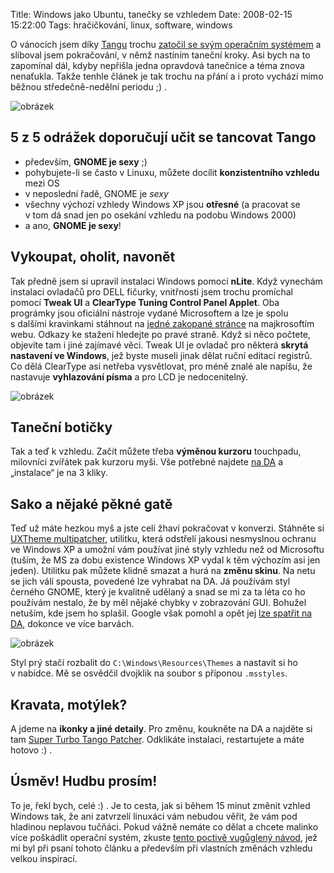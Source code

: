 Title: Windows jako Ubuntu, tanečky se vzhledem
Date: 2008-02-15 15:22:00
Tags: hračičkování, linux, software, windows

O vánocích jsem díky [Tangu](http://tango.freedesktop.org/) trochu [zatočil se svým operačním systémem](|filename|2007-12-28_tango-s-okny.md) a sliboval jsem pokračování, v němž nastíním taneční kroky. Asi bych na to zapomínal dál, kdyby nepřišla jedna opravdová tanečnice a téma znova nenaťukla. Takže tenhle článek je tak trochu na přání a i proto vychází mimo běžnou středečně-nedělní periodu ;) .

![obrázek](|filename|/images/39.jpg)

## 5 z 5 odrážek doporučují učit se tancovat Tango

-   především, **GNOME je sexy** ;)
-   pohybujete-li se často v Linuxu, můžete docílit **konzistentního vzhledu** mezi OS
-   v neposlední řadě, GNOME je *sexy*
-   všechny výchozí vzhledy Windows XP jsou **otřesné** (a pracovat se v tom dá snad jen po osekání vzhledu na podobu Windows 2000)
-   a ano, **GNOME je sexy**!

## Vykoupat, oholit, navonět

Tak předně jsem si upravil instalaci Windows pomocí **nLite**. Když vynechám instalaci ovladačů pro DELL fičurky, vnitřnosti jsem trochu promíchal pomocí **Tweak UI** a **ClearType Tuning Control Panel Applet**. Oba prográmky jsou oficiální nástroje vydané Microsoftem a lze je spolu s dalšími kravinkami stáhnout na [jedné zakopané stránce](http://www.microsoft.com/windowsxp/downloads/powertoys/xppowertoys.mspx) na majkrosoftím webu. Odkazy ke stažení hledejte po pravé straně. Když si něco počtete, objevíte tam i jiné zajímavé věci. Tweak UI je ovladač pro některá **skrytá nastavení ve Windows**, jež byste museli jinak dělat ruční editací registrů. Co dělá ClearType asi netřeba vysvětlovat, pro méně znalé ale napíšu, že nastavuje **vyhlazování písma** a pro LCD je nedocenitelný.

![obrázek](|filename|/images/40.jpg)

## Taneční botičky

Tak a teď k vzhledu. Začít můžete třeba **výměnou kurzoru** touchpadu, milovníci zvířátek pak kurzoru myši. Vše potřebné
najdete [na DA](http://nordlicht.deviantart.com/art/Ubuntu-quot-Human-quot-Cursors-35930998) a „instalace“ je na 3 kliky.

## Sako a nějaké pěkné gatě

Teď už máte hezkou myš a jste celí žhaví pokračovat v konverzi. Stáhněte si [UXTheme multipatcher](http://www.softpedia.com/get/System/OS-Enhancements/UXTheme-MultiPatcher.shtml), utilitku, která odstřelí jakousi nesmyslnou ochranu ve Windows XP a umožní vám používat jiné styly vzhledu než od Microsoftu (tuším, že MS za dobu existence Windows XP vydal k těm výchozím asi jen jeden). Utilitku pak můžete klidně smazat a hurá na **změnu skinu**. Na netu se jich válí spousta, povedené lze vyhrabat na DA. Já používám styl černého GNOME, který je kvalitně udělaný a snad se mi za ta léta co ho používám nestalo, že by měl nějaké chybky v zobrazování GUI. Bohužel netuším, kde jsem ho splašil. Google však pomohl a opět jej [lze spatřit na DA](http://hsn.deviantart.com/art/Clearlooks-0-6-Black-31325014?offset=40), dokonce ve více barvách.

![obrázek](|filename|/images/41.jpg)

Styl prý stačí rozbalit do `C:\Windows\Resources\Themes` a nastavit si ho v nabídce. Mě se osvědčil dvojklik na soubor s příponou `.msstyles`.

## Kravata, motýlek?

A jdeme na **ikonky a jiné detaily**. Pro změnu, koukněte na DA a najděte si tam [Super Turbo Tango Patcher](http://www.deviantart.com/deviation/27940418/). Odklikáte instalaci, restartujete a máte hotovo :) .

## Úsměv! Hudbu prosím!

To je, řekl bych, celé :) . Je to cesta, jak si během 15 minut změnit vzhled Windows tak, že ani zatvrzelí linuxáci vám nebudou věřit, že vám pod hladinou neplavou tučňáci. Pokud vážně nemáte co dělat a chcete malinko více poškádlit operační systém, zkuste [tento poctivě vugůglený návod](http://www.manast.com/2007/04/03/make-windows-xp-look-like-ubuntu-linux/), jež mi byl při psaní tohoto článku a především při vlastních změnách vzhledu velkou inspirací.